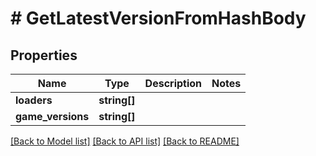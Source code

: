 # # GetLatestVersionFromHashBody

## Properties

Name | Type | Description | Notes
------------ | ------------- | ------------- | -------------
**loaders** | **string[]** |  |
**game_versions** | **string[]** |  |

[[Back to Model list]](../../README.md#models) [[Back to API list]](../../README.md#endpoints) [[Back to README]](../../README.md)

